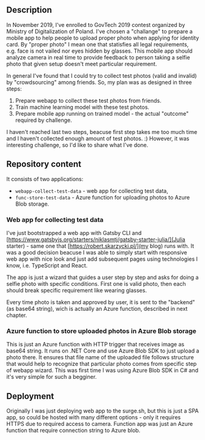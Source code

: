 ## Description

In November 2019, I've enrolled to GovTech 2019 contest organized by Ministry of Digitalization of Poland. I've chosen a "challange" to prepare a mobile app to help people to upload proper photo when applying for identity card. By "proper photo" I mean one that statisfies all legal requirements, e.g. face is not vailed nor eyes hidden by glasses. This mobile app should analyze camera in real time to provide feedback to person taking a selfie photo that given setup doesn't meet particular requirement.

In general I've found that I could try to collect test photos (valid and invalid) by "crowdsourcing" among friends. So, my plan was as designed in three steps:

1. Prepare webapp to collect these test photos from friends.
2. Train machine learning model with these test photos.
3. Prepare mobile app running on trained model - the actual "outcome" required by challenge.

I haven't reached last two steps, beacuse first step takes me too much time and I haven't collected enough amount of test photos. :) However, it was interesting challenge, so I'd like to share what I've done.

## Repository content

It consists of two applications:

- `webapp-collect-test-data` - web app for collecting test data,
- `func-store-test-data` - Azure function for uploading photos to Azure Blob storage.

### Web app for collecting test data

I've just bootstrapped a web app with Gatsby CLI and [https://www.gatsbyjs.org/starters/niklasmtj/gatsby-starter-julia/](Julia starter) - same one that [https://robert.skarzycki.pl/](my blog) runs with. It was a good decision beacuse I was able to simply start with responsive web app with nice look and just add subsequent pages using technologies I know, i.e. TypeScript and React.

The app is just a wizard that guides a user step by step and asks for doing a selfie photo with specific conditions. First one is valid photo, then each should break specific requirement like wearing glasses.

Every time photo is taken and approved by user, it is sent to the "backend" (as base64 string), wich is actually an Azure function, described in next chapter.

### Azure function to store uploaded photos in Azure Blob storage

This is just an Azure function with HTTP trigger that receives image as base64 string. It runs on .NET Core and use Azure Blob SDK to just upload a photo there. It ensures that file name of the uploaded file follows structure that would help to recognize that particular photo comes from specific step of webapp wizard. This was first time I was using Azure Blob SDK in C# and it's very simple for such a begginer.

## Deployment

Originally I was just deploying web app to the surge.sh, but this is just a SPA app, so could be hosted with many different options - only it requires HTTPS due to required access to camera. Function app was just an Azure function that require connection string to Azure blob.
